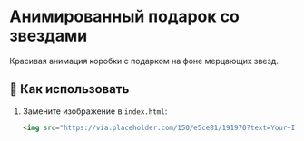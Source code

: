 # Анимированный подарок со звездами

Красивая анимация коробки с подарком на фоне мерцающих звезд.

## 🚀 Как использовать

1. Замените изображение в `index.html`:
   ```html
   <img src="https://via.placeholder.com/150/e5ce81/191970?text=Your+Image" alt="Gift">